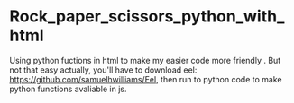 # Rock_paper_scissors_python_with_html
Using python fuctions in html to make my easier code more friendly .
But not that easy actually,
you'll have to download eel: https://github.com/samuelhwilliams/Eel,
then run to python code to make python functions avaliable in js.
